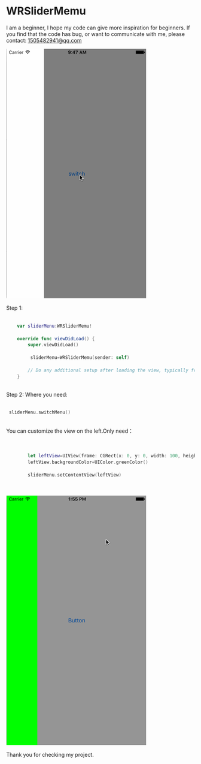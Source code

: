 # WRSliderMemu

I am a beginner, I hope my code can give more inspiration for beginners. If you find that the code has bug, or want to communicate with me, please contact: 1505482941@qq.com

![image](https://raw.githubusercontent.com/TiltCitySong/WRSliderMemu/master/Explain/WRSliderMenu.gif)   

Step 1:
```swift  

    var sliderMenu:WRSliderMemu!
    
    override func viewDidLoad() {
        super.viewDidLoad()
        
         sliderMenu=WRSliderMemu(sender: self)
       
        // Do any additional setup after loading the view, typically from a nib.
    }
   
```
Step 2:
Where you need:
```swift  

 sliderMenu.switchMenu()
   
```
You can customize the view on the left.Only need：
```swift  

  
        let leftView=UIView(frame: CGRect(x: 0, y: 0, width: 100, height: UIScreen.mainScreen().bounds.height))
        leftView.backgroundColor=UIColor.greenColor()
        
        sliderMenu.setContentView(leftView)

   
```
![image](https://raw.githubusercontent.com/TiltCitySong/WRSliderMemu/master/Explain/WRSliderMenu2.gif)   


Thank you for checking my project.
